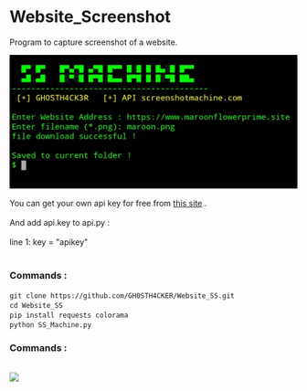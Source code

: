 # Website_Screenshot
Program to capture screenshot of a website. 

<img src='https://raw.githubusercontent.com/GH0STH4CKER/Website_SS/main/Screenshot_20210401-124239_Termux.jpg' width=700>

You can get your own api key for free from <a href='https://www.screenshotmachine.com/website-screenshot-api.php'>this site</a> .
<br><br>
And add api.key to api.py :<br><br>
line 1: key = "apikey"
<br><br>
<h3>Commands :</h3>

```git clone https://github.com/GH0STH4CKER/Website_SS.git```<br>
```cd Website_SS```<br>
```pip install requests colorama```<br>
```python SS_Machine.py```<br>

<h3>Commands :</h3>
<br>
<img src='https://github.com/GH0STH4CKER/Website_SS/blob/main/SSmachine_video.gif' width=550>

